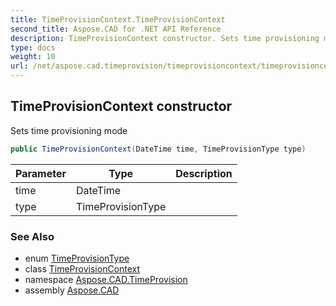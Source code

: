 ```yaml
---
title: TimeProvisionContext.TimeProvisionContext
second_title: Aspose.CAD for .NET API Reference
description: TimeProvisionContext constructor. Sets time provisioning mode
type: docs
weight: 10
url: /net/aspose.cad.timeprovision/timeprovisioncontext/timeprovisioncontext/
---
```

## TimeProvisionContext constructor

Sets time provisioning mode

```csharp
public TimeProvisionContext(DateTime time, TimeProvisionType type)
```

| Parameter | Type | Description |
| --- | --- | --- |
| time | DateTime |  |
| type | TimeProvisionType |  |

### See Also

* enum [TimeProvisionType](../../timeprovisiontype/)
* class [TimeProvisionContext](../)
* namespace [Aspose.CAD.TimeProvision](../../timeprovisioncontext/)
* assembly [Aspose.CAD](../../../)


